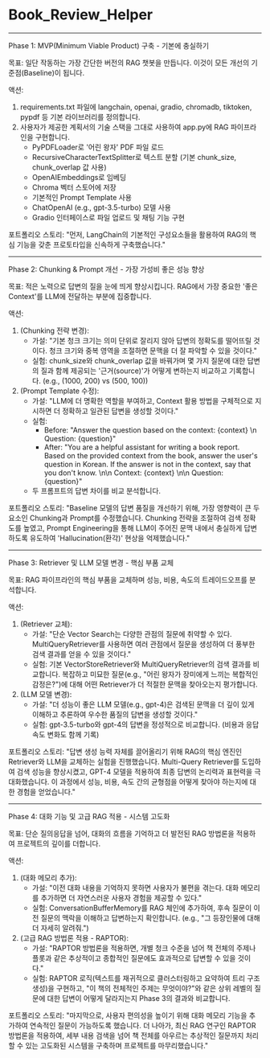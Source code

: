 # Book_Review_Helper

 ---

  Phase 1: MVP(Minimum Viable Product) 구축 - 기본에 충실하기

  목표: 일단 작동하는 가장 간단한 버전의 RAG 챗봇을 만듭니다. 이것이 모든 개선의 기준점(Baseline)이 됩니다.


  액션:
   1. requirements.txt 파일에 langchain, openai, gradio, chromadb, tiktoken, pypdf 등 기본 라이브러리를 정의합니다.
   2. 사용자가 제공한 계획서의 기술 스택을 그대로 사용하여 app.py에 RAG 파이프라인을 구현합니다.
       * PyPDFLoader로 '어린 왕자' PDF 파일 로드
       * RecursiveCharacterTextSplitter로 텍스트 분할 (기본 chunk_size, chunk_overlap 값 사용)
       * OpenAIEmbeddings로 임베딩
       * Chroma 벡터 스토어에 저장
       * 기본적인 Prompt Template 사용
       * ChatOpenAI (e.g., gpt-3.5-turbo) 모델 사용
       * Gradio 인터페이스로 파일 업로드 및 채팅 기능 구현

  포트폴리오 스토리: "먼저, LangChain의 기본적인 구성요소들을 활용하여 RAG의 핵심 기능을 갖춘 프로토타입을 신속하게 구축했습니다."

  ---


  Phase 2: Chunking & Prompt 개선 - 가장 가성비 좋은 성능 향상

  목표: 적은 노력으로 답변의 질을 눈에 띄게 향상시킵니다. RAG에서 가장 중요한 '좋은 Context'를 LLM에 전달하는 부분에 집중합니다.


  액션:
   1. (Chunking 전략 변경):
       * 가설: "기본 청크 크기는 의미 단위로 잘리지 않아 답변의 정확도를 떨어뜨릴 것이다. 청크 크기와 중복 영역을 조절하면 문맥을 더 잘 파악할 수 있을 것이다."
       * 실험: chunk_size와 chunk_overlap 값을 바꿔가며 몇 가지 질문에 대한 답변의 질과 함께 제공되는 '근거(source)'가 어떻게 변하는지 비교하고 기록합니다. (e.g., (1000, 200) vs (500, 100))
   2. (Prompt Template 수정):
       * 가설: "LLM에 더 명확한 역할을 부여하고, Context 활용 방법을 구체적으로 지시하면 더 정확하고 일관된 답변을 생성할 것이다."
       * 실험:
           * Before: "Answer the question based on the context: {context} \n Question: {question}"
           * After: "You are a helpful assistant for writing a book report. Based on the provided context from the book, answer the user's question in Korean. If the answer is not in the context, say that you don't know. \n\n Context: {context} \n\n
             Question: {question}"
       * 두 프롬프트의 답변 차이를 비교 분석합니다.


  포트폴리오 스토리: "Baseline 모델의 답변 품질을 개선하기 위해, 가장 영향력이 큰 두 요소인 Chunking과 Prompt를 수정했습니다. Chunking 전략을 조절하여 검색 정확도를 높였고, Prompt Engineering을 통해 LLM이 주어진 문맥 내에서 충실하게 답변하도록 유도하여
   'Hallucination(환각)' 현상을 억제했습니다."

  ---

  Phase 3: Retriever 및 LLM 모델 변경 - 핵심 부품 교체

  목표: RAG 파이프라인의 핵심 부품을 교체하며 성능, 비용, 속도의 트레이드오프를 분석합니다.


  액션:
   1. (Retriever 교체):
       * 가설: "단순 Vector Search는 다양한 관점의 질문에 취약할 수 있다. MultiQueryRetriever를 사용하면 여러 관점에서 질문을 생성하여 더 풍부한 검색 결과를 얻을 수 있을 것이다."
       * 실험: 기본 VectorStoreRetriever와 MultiQueryRetriever의 검색 결과를 비교합니다. 복잡하고 미묘한 질문(e.g., "어린 왕자가 장미에게 느끼는 복합적인 감정은?")에 대해 어떤 Retriever가 더 적절한 문맥을 찾아오는지 평가합니다.
   2. (LLM 모델 변경):
       * 가설: "더 성능이 좋은 LLM 모델(e.g., gpt-4)은 검색된 문맥을 더 깊이 있게 이해하고 추론하여 우수한 품질의 답변을 생성할 것이다."
       * 실험: gpt-3.5-turbo와 gpt-4의 답변을 정성적으로 비교합니다. (비용과 응답 속도 변화도 함께 기록)


  포트폴리오 스토리: "답변 생성 능력 자체를 끌어올리기 위해 RAG의 핵심 엔진인 Retriever와 LLM을 교체하는 실험을 진행했습니다. Multi-Query Retriever를 도입하여 검색 성능을 향상시켰고, GPT-4 모델을 적용하여 최종 답변의 논리력과 표현력을 극대화했습니다.
  이 과정에서 성능, 비용, 속도 간의 균형점을 어떻게 찾아야 하는지에 대한 경험을 얻었습니다."

  ---

  Phase 4: 대화 기능 및 고급 RAG 적용 - 시스템 고도화


  목표: 단순 질의응답을 넘어, 대화의 흐름을 기억하고 더 발전된 RAG 방법론을 적용하여 프로젝트의 깊이를 더합니다.


  액션:
   1. (대화 메모리 추가):
       * 가설: "이전 대화 내용을 기억하지 못하면 사용자가 불편을 겪는다. 대화 메모리를 추가하면 더 자연스러운 사용자 경험을 제공할 수 있다."
       * 실험: ConversationBufferMemory를 RAG 체인에 추가하여, 후속 질문이 이전 질문의 맥락을 이해하고 답변하는지 확인합니다. (e.g., "그 등장인물에 대해 더 자세히 알려줘.")
   2. (고급 RAG 방법론 적용 - RAPTOR):
       * 가설: "RAPTOR 방법론을 적용하면, 개별 청크 수준을 넘어 책 전체의 주제나 플롯과 같은 추상적이고 종합적인 질문에도 효과적으로 답변할 수 있을 것이다."
       * 실험: RAPTOR 로직(텍스트를 재귀적으로 클러스터링하고 요약하여 트리 구조 생성)을 구현하고, "이 책의 전체적인 주제는 무엇이야?"와 같은 상위 레벨의 질문에 대한 답변이 어떻게 달라지는지 Phase 3의 결과와 비교합니다.


  포트폴리오 스토리: "마지막으로, 사용자 편의성을 높이기 위해 대화 메모리 기능을 추가하여 연속적인 질문이 가능하도록 했습니다. 더 나아가, 최신 RAG 연구인 RAPTOR 방법론을 적용하여, 세부 내용 검색을 넘어 책 전체를 아우르는 추상적인 질문까지 처리할 수
  있는 고도화된 시스템을 구축하며 프로젝트를 마무리했습니다."